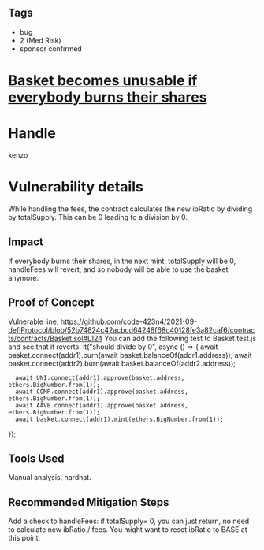 ## Tags

- bug
- 2 (Med Risk)
- sponsor confirmed

# [Basket becomes unusable if everybody burns their shares](https://github.com/code-423n4/2021-09-defiprotocol-findings/issues/64) 

# Handle

kenzo


# Vulnerability details

While handling the fees, the contract calculates the new ibRatio by dividing by totalSupply. This can be 0 leading to a division by 0.

## Impact
If everybody burns their shares, in the next mint, totalSupply will be 0, handleFees will revert, and so nobody will be able to use the basket anymore.

## Proof of Concept
Vulnerable line:
https://github.com/code-423n4/2021-09-defiProtocol/blob/52b74824c42acbcd64248f68c40128fe3a82caf6/contracts/contracts/Basket.sol#L124
You can add the following test to Basket.test.js and see that it reverts:
it("should divide by 0", async () => {
      await basket.connect(addr1).burn(await basket.balanceOf(addr1.address));
      await basket.connect(addr2).burn(await basket.balanceOf(addr2.address));

      await UNI.connect(addr1).approve(basket.address, ethers.BigNumber.from(1));
      await COMP.connect(addr1).approve(basket.address, ethers.BigNumber.from(1));
      await AAVE.connect(addr1).approve(basket.address, ethers.BigNumber.from(1));
      await basket.connect(addr1).mint(ethers.BigNumber.from(1));
  });


## Tools Used
Manual analysis, hardhat.

## Recommended Mitigation Steps
Add a check to handleFees: if totalSupply= 0, you can just return, no need to calculate new ibRatio / fees.
You might want to reset ibRatio to BASE at this point.

